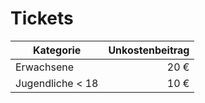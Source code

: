 # Tickets

| Kategorie           | Unkostenbeitrag |
|---------------------|------:|
| Erwachsene          | 20 €  |
| Jugendliche < 18    | 10 €  |



